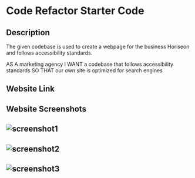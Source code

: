 # Code Refactor Starter Code

## Description
The given codebase is used to create a webpage for the business Horiseon and follows accessibility standards.

AS A marketing agency
I WANT a codebase that follows accessibility standards
SO THAT our own site is optimized for search engines

## Website Link

## Website Screenshots

![screenshot1](./Develop/assets/images/Screenshot-1.PNG)
---

![screenshot2](./Develop/assets/images/Screenshot-2.PNG)
---

![screenshot3](./Develop/assets/images/Screenshot-3.PNG)
---